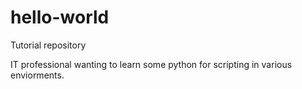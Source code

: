 # hello-world
Tutorial repository

IT professional wanting to learn some python for scripting in various enviorments.
